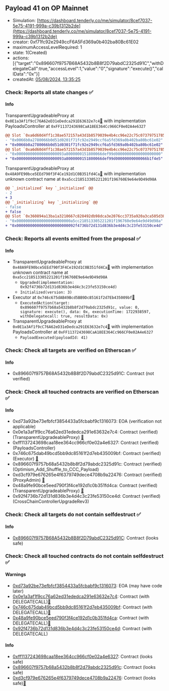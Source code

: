 ## Payload 41 on OP Mainnet

- Simulation: [https://dashboard.tenderly.co/me/simulator/8cef7037-5e75-4191-999a-c39b1312b2de](https://dashboard.tenderly.co/me/simulator/8cef7037-5e75-4191-999a-c39b1312b2de)
- creator: 0xf71fc92e2949ccF6A5Fd369a0b402ba80Bc61E02
- maximumAccessLevelRequired: 1
- state: 1(Created)
- actions: [{"target":"0x896607f9757B68A5432b8B8f2D79abdC2325d91C","withDelegateCall":true,"accessLevel":1,"value":"0","signature":"execute()","callData":"0x"}]
- createdAt: [05/08/2024, 13:35:25](https://optimistic.etherscan.io/tx/0x30d32be65d64a0908c4483c644c2d4ccd4caffe8d210003c78c7fc009dd1754d)

### Check: Reports all state changes :white_check_mark:

#### Info


TransparentUpgradeableProxy at `0x0E1a3Af1f9cC76A62eD31eDedca291E63632e7c4`[:ghost:](https://github.com/bgd-labs/aave-address-book "GovernanceV3Optimism.PAYLOADS_CONTROLLER") with implementation PayloadsController at `0xFF1137243698CaA18EE364Cc966CF0e02A4e6327`
```diff
@@ Slot `0xa6d60d4ff1c38ae572157a43d1b8579039e4b4cc96e22c75c07379751785fe51` @@
- "0x0066b0a2780066b0d51d0201f71fc92e2949ccf6a5fd369a0b402ba80bc61e02"
+ "0x0066b0a2780066b0d51d0301f71fc92e2949ccf6a5fd369a0b402ba80bc61e02"
@@ Slot `0xa6d60d4ff1c38ae572157a43d1b8579039e4b4cc96e22c75c07379751785fe52` @@
- "0x000000000000000000093a8000000151800066def99d00000000000000000000"
+ "0x000000000000000000093a8000000151800066def99d00000000000066b1f4e5"
```

TransparentUpgradeableProxy at `0x48A9FE90bce5EEd790f3F4Ce192d1C0B351fd4Ca`[:ghost:](https://github.com/bgd-labs/aave-address-book "GovernanceV3Optimism.CROSS_CHAIN_CONTROLLER") with implementation unknown contract name at `0xa5cc218513305221201f196760E9e64e9D49d98A`
```diff
@@ `_initialized` key `_initialized` @@
- 2
+ 3
@@ `_initializing` key `_initializing` @@
- false
+ false
@@ Slot `0x360894a13ba1a3210667c828492db98dca3e2076cc3735a920a3ca505d382bbc` @@
- "0x000000000000000000000000a5cc218513305221201f196760e9e64e9d49d98a"
+ "0x00000000000000000000000092f4736b72d131d836b3e4d4c3c23fe53150ce4d"
```


### Check: Reports all events emitted from the proposal :white_check_mark:

#### Info

- TransparentUpgradeableProxy at `0x48A9FE90bce5EEd790f3F4Ce192d1C0B351fd4Ca`[:ghost:](https://github.com/bgd-labs/aave-address-book "GovernanceV3Optimism.CROSS_CHAIN_CONTROLLER") with implementation unknown contract name at `0xa5cc218513305221201f196760E9e64e9D49d98A`
  - `Upgraded(implementation: 0x92f4736b72d131d836b3e4d4c3c23fe53150ce4d)`
  - `Initialized(version: 3)`
- Executor at `0x746c675dAB49Bcd5BB9Dc85161f2d7Eb435009bf`[:ghost:](https://github.com/bgd-labs/aave-address-book "AaveV3Optimism.ACL_ADMIN, GovernanceV3Optimism.EXECUTOR_LVL_1")
  - `ExecutedAction(target: 0x896607f9757b68a5432b8b8f2d79abdc2325d91c, value: 0, signature: execute(), data: 0x, executionTime: 1722938597, withDelegatecall: true, resultData: 0x)`
- TransparentUpgradeableProxy at `0x0E1a3Af1f9cC76A62eD31eDedca291E63632e7c4`[:ghost:](https://github.com/bgd-labs/aave-address-book "GovernanceV3Optimism.PAYLOADS_CONTROLLER") with implementation PayloadsController at `0xFF1137243698CaA18EE364Cc966CF0e02A4e6327`
  - `PayloadExecuted(payloadId: 41)`

### Check: Check all targets are verified on Etherscan :white_check_mark:

#### Info

- 0x896607f9757B68A5432b8B8f2D79abdC2325d91C: Contract (not verified) 

### Check: Check all touched contracts are verified on Etherscan :white_check_mark:

#### Info

- 0xd73a92be73efbfcf3854433a5fcbabf9c1316073: EOA (verification not applicable)
- 0x0e1a3af1f9cc76a62ed31ededca291e63632e7c4: Contract (verified) (TransparentUpgradeableProxy) [:ghost:](https://github.com/bgd-labs/aave-address-book "GovernanceV3Optimism.PAYLOADS_CONTROLLER")
- 0xff1137243698caa18ee364cc966cf0e02a4e6327: Contract (verified) (PayloadsController) 
- 0x746c675dab49bcd5bb9dc85161f2d7eb435009bf: Contract (verified) (Executor) [:ghost:](https://github.com/bgd-labs/aave-address-book "AaveV3Optimism.ACL_ADMIN, GovernanceV3Optimism.EXECUTOR_LVL_1")
- 0x896607f9757b68a5432b8b8f2d79abdc2325d91c: Contract (verified) (Optimism_Add_Shuffle_to_CCC_Payload) 
- 0xd3cf979e676265e4f6379749dece4708b9a22476: Contract (verified) (ProxyAdmin) [:ghost:](https://github.com/bgd-labs/aave-address-book "MiscOptimism.PROXY_ADMIN")
- 0x48a9fe90bce5eed790f3f4ce192d1c0b351fd4ca: Contract (verified) (TransparentUpgradeableProxy) [:ghost:](https://github.com/bgd-labs/aave-address-book "GovernanceV3Optimism.CROSS_CHAIN_CONTROLLER")
- 0x92f4736b72d131d836b3e4d4c3c23fe53150ce4d: Contract (verified) (CrossChainControllerUpgradeRev3) 

### Check: Check all targets do not contain selfdestruct :white_check_mark:

#### Info

- [0x896607f9757B68A5432b8B8f2D79abdC2325d91C](https://optimistic.etherscan.io/address/0x896607f9757B68A5432b8B8f2D79abdC2325d91C): Contract (looks safe)

### Check: Check all touched contracts do not contain selfdestruct :white_check_mark:

#### Warnings

- [0xd73a92be73efbfcf3854433a5fcbabf9c1316073](https://optimistic.etherscan.io/address/0xd73a92be73efbfcf3854433a5fcbabf9c1316073): EOA (may have code later)
- [0x0e1a3af1f9cc76a62ed31ededca291e63632e7c4](https://optimistic.etherscan.io/address/0x0e1a3af1f9cc76a62ed31ededca291e63632e7c4): Contract (with DELEGATECALL)[:ghost:](https://github.com/bgd-labs/aave-address-book "GovernanceV3Optimism.PAYLOADS_CONTROLLER")
- [0x746c675dab49bcd5bb9dc85161f2d7eb435009bf](https://optimistic.etherscan.io/address/0x746c675dab49bcd5bb9dc85161f2d7eb435009bf): Contract (with DELEGATECALL)[:ghost:](https://github.com/bgd-labs/aave-address-book "AaveV3Optimism.ACL_ADMIN, GovernanceV3Optimism.EXECUTOR_LVL_1")
- [0x48a9fe90bce5eed790f3f4ce192d1c0b351fd4ca](https://optimistic.etherscan.io/address/0x48a9fe90bce5eed790f3f4ce192d1c0b351fd4ca): Contract (with DELEGATECALL)[:ghost:](https://github.com/bgd-labs/aave-address-book "GovernanceV3Optimism.CROSS_CHAIN_CONTROLLER")
- [0x92f4736b72d131d836b3e4d4c3c23fe53150ce4d](https://optimistic.etherscan.io/address/0x92f4736b72d131d836b3e4d4c3c23fe53150ce4d): Contract (with DELEGATECALL)

#### Info

- [0xff1137243698caa18ee364cc966cf0e02a4e6327](https://optimistic.etherscan.io/address/0xff1137243698caa18ee364cc966cf0e02a4e6327): Contract (looks safe)
- [0x896607f9757b68a5432b8b8f2d79abdc2325d91c](https://optimistic.etherscan.io/address/0x896607f9757b68a5432b8b8f2d79abdc2325d91c): Contract (looks safe)
- [0xd3cf979e676265e4f6379749dece4708b9a22476](https://optimistic.etherscan.io/address/0xd3cf979e676265e4f6379749dece4708b9a22476): Contract (looks safe)[:ghost:](https://github.com/bgd-labs/aave-address-book "MiscOptimism.PROXY_ADMIN")

